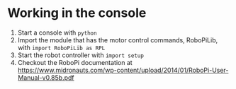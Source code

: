 # Working in the console
1. Start a console with `python`
1. Import the module that has the motor control commands, RoboPiLib, with `import RoboPiLib as RPL`
1. Start the robot controller with `import setup`
1. Checkout the RoboPi documentation at https://www.midronauts.com/wp-content/upload/2014/01/RoboPi-User-Manual-v0.85b.pdf
